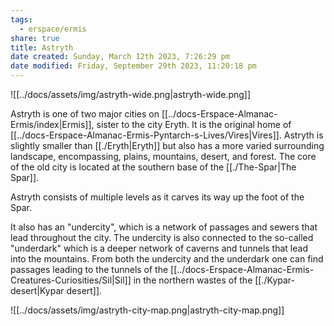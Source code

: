 ```yaml
---
tags:
  - erspace/ermis
share: true
title: Astryth
date created: Sunday, March 12th 2023, 7:26:29 pm
date modified: Friday, September 29th 2023, 11:20:18 pm
---
```


![[../docs/assets/img/astryth-wide.png|astryth-wide.png]]

Astryth is one of two major cities on [[../docs-Erspace-Almanac-Ermis/index|Ermis]], sister to the city Eryth. It is the original home of [[../docs-Erspace-Almanac-Ermis-Pyntarch-s-Lives/Vires|Vires]]. Astryth is slightly smaller than [[./Eryth|Eryth]] but also has a more varied surrounding landscape, encompassing, plains, mountains, desert, and forest. The core of the old city is located at the southern base of the [[./The-Spar|The Spar]]. 

Astryth consists of  multiple levels as it carves its way up the foot of the Spar. 

It also has an "undercity", which is a network of passages and sewers that lead throughout the city. The undercity is also connected to the so-called "underdark" which is a deeper network of caverns and tunnels that lead into the mountains. From both the undercity and the underdark one can find passages leading to the tunnels of the [[../docs-Erspace-Almanac-Ermis-Creatures-Curiosities/Sil|Sil]] in the northern wastes of the [[./Kypar-desert|Kypar desert]].

![[../docs/assets/img/astryth-city-map.png|astryth-city-map.png]]
